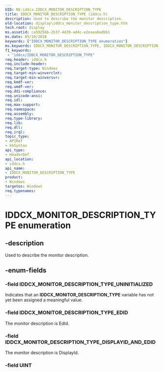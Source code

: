 ```yaml
---
UID: NE:iddcx.IDDCX_MONITOR_DESCRIPTION_TYPE
title: IDDCX_MONITOR_DESCRIPTION_TYPE (iddcx.h)
description: Used to describe the monitor description.
old-location: display\iddcx_monitor_description_type.htm
tech.root: display
ms.assetid: ca50256b-2b37-4d39-ad4c-e2eaaa0adbb1
ms.date: 05/10/2018
keywords: ["IDDCX_MONITOR_DESCRIPTION_TYPE enumeration"]
ms.keywords: IDDCX_MONITOR_DESCRIPTION_TYPE, IDDCX_MONITOR_DESCRIPTION_TYPE enumeration [Display Devices], IDDCX_MONITOR_DESCRIPTION_TYPE_DISPLAYID, IDDCX_MONITOR_DESCRIPTION_TYPE_EDID, IDDCX_MONITOR_DESCRIPTION_TYPE_UNINITIALIZED, display.iddcx_monitor_description_type, iddcx/IDDCX_MONITOR_DESCRIPTION_TYPE, iddcx/IDDCX_MONITOR_DESCRIPTION_TYPE_DISPLAYID, iddcx/IDDCX_MONITOR_DESCRIPTION_TYPE_EDID, iddcx/IDDCX_MONITOR_DESCRIPTION_TYPE_UNINITIALIZED
f1_keywords:
 - "iddcx/IDDCX_MONITOR_DESCRIPTION_TYPE"
req.header: iddcx.h
req.include-header: 
req.target-type: Windows
req.target-min-winverclnt: 
req.target-min-winversvr: 
req.kmdf-ver: 
req.umdf-ver: 
req.ddi-compliance: 
req.unicode-ansi: 
req.idl: 
req.max-support: 
req.namespace: 
req.assembly: 
req.type-library: 
req.lib: 
req.dll: 
req.irql: 
topic_type:
- APIRef
- kbSyntax
api_type:
- HeaderDef
api_location:
- iddcx.h
api_name:
- IDDCX_MONITOR_DESCRIPTION_TYPE
product:
- Windows
targetos: Windows
req.typenames: 
---
```


# IDDCX_MONITOR_DESCRIPTION_TYPE enumeration


## -description

Used to describe the monitor description.


## -enum-fields


### -field IDDCX_MONITOR_DESCRIPTION_TYPE_UNINITIALIZED

Indicates that an <b>IDDCX_MONITOR_DESCRIPTION_TYPE</b> variable has not yet been assigned a meaningful value.


### -field IDDCX_MONITOR_DESCRIPTION_TYPE_EDID

The monitor description is EdId.

### -field IDDCX_MONITOR_DESCRIPTION_TYPE_DISPLAYID_AND_EDID

The monitor description is DisplayId.

### -field UINT

